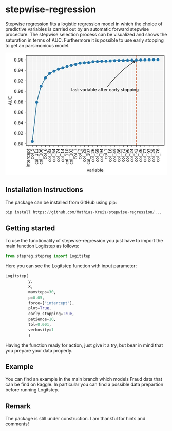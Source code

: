 # stepwise-regression
Stepwise regression fits a logistic regression model in which the choice of predictive variables is carried out by an automatic forward stepwise procedure. The stepwise selection process can be visualized and shows the saturation in terms of AUC. Furthermore it is possible to use early stopping to get an parsimonious model.

![alt text](https://github.com/Mathias-Kreis/stepwise-regression/blob/main/stepwise_example.jpg?raw=true|width=50px)

## Installation Instructions
The package can be installed from GitHub using pip:
```python
pip install https://github.com/Mathias-Kreis/stepwise-regression/...
```

## Getting started
To use the functionality of stepwise-regression you just have to import the main function Logitstep as follows:
```python
from stepreg.stepreg import Logitstep
```
Here you can see the Logitstep function with input parameter:
```python
Logitstep(
          y,
          X,
          maxsteps=30,
          p=0.05,
          force=["intercept"],
          plot=True,
          early_stopping=True,
          patience=10,
          tol=0.001,
          verbosity=1
          )
```
Having the function ready for action, just give it a try, but bear in mind that you prepare your data properly.

## Example
You can find an example in the main branch which models Fraud data that can be find on kaggle. In particular you can find a possible data prepartion before running Logitstep.

## Remark
The package is still under construction. I am thankful for hints and comments!
